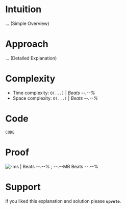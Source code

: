 # Intuition

... (Simple Overview)

# Approach

... (Detailed Explanation)

# Complexity

- Time complexity: `O(...)` | *Beats --.--%*
- Space complexity: `O(...)` | *Beats --.--%*

# Code

```LANGUAGE
CODE
```

# Proof

![-ms | Beats --.--% ; --.--MB Beats --.--%](img)

# Support

If you liked this explanation and solution please **`upvote`**.